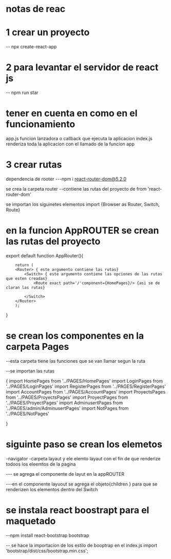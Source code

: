 # notas de reac

# 1 crear un proyecto

--   npx create-react-app 
# 2 para levantar  el servidor de react js
-- npm run star    

# tener en cuenta en como en el funcionamiento

app.js funcion lanzadora o callback que ejecuta la aplicacion
index.js renderiza toda la aplicacion con el llamado de  la funcion app 

# 3 crear rutas
dependencia de rooter
---npm i react-router-dom@5.2.0 

se crea la carpeta router --contiene las rutas del proyecto de from 'react-router-dom'

se importan los siguinetes elementos 
import {Browser as Router,
Switch,
Route}  

# en la funcion AppROUTER se crean las rutas del proyecto
export default function AppRouter(){
    
        return (
        <Router> { este argumento contiene las rutas}
            <Switch> { este argumento contiene las opciones de las rutas que esten creadas}
                <Route exact path='/'component={HomePages}/> {asi se de claran las rutas}
                
            </Switch>
        </Router>
        );
      
      
    
}
# se crean los componentes en la carpeta Pages
--esta carpeta tiene las funciones que se van  llamar segun la ruta

--se importan las rutas

{
import HomePages from '../PAGES/HomePages'
import LoginPages from '../PAGES/LoginPages'
import RegisterPages from '../PAGES/RegisterPages'
import AccountPages from '../PAGES/AccountPages'
import ProyectsPages from '../PAGES/ProyectsPages'
import ProyectPages from '../PAGES/ProyectPages'
import AdminusertPages from '../PAGES/admin/AdminusertPages'
import NotPages from '../PAGES/NotPages'

} 

#  siguinte paso se crean los elemetos 
-navigator
-carpeta layaut y ele  elemto layaut con el fin de que renderize todoos los eleemtos de la pagina 

--- se agrega el componente de layut en la appROUTER

---en el componente layuout se agrega el objeto{children } para que  se renderizen los elementos dentro del Switch


# se instala react boostrapt para el maquetado
--npm install react-bootstrap bootstrap 

-- se hace la importacion de los estilo de booptrap en el index.js
import 'bootstrap/dist/css/bootstrap.min.css';

